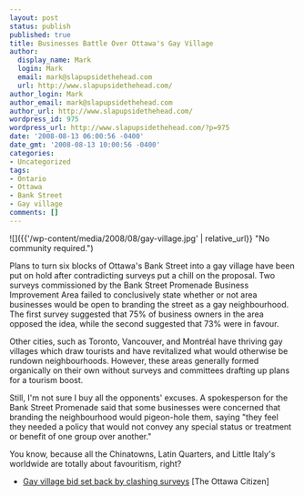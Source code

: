 ```yaml
---
layout: post
status: publish
published: true
title: Businesses Battle Over Ottawa's Gay Village
author:
  display_name: Mark
  login: Mark
  email: mark@slapupsidethehead.com
  url: http://www.slapupsidethehead.com/
author_login: Mark
author_email: mark@slapupsidethehead.com
author_url: http://www.slapupsidethehead.com/
wordpress_id: 975
wordpress_url: http://www.slapupsidethehead.com/?p=975
date: '2008-08-13 06:00:56 -0400'
date_gmt: '2008-08-13 10:00:56 -0400'
categories:
- Uncategorized
tags:
- Ontario
- Ottawa
- Bank Street
- Gay village
comments: []
---
```

![]({{'/wp-content/media/2008/08/gay-village.jpg' | relative_url}} "No community required.")

Plans to turn six blocks of Ottawa's Bank Street into a gay village have been put on hold after contradicting surveys put a chill on the proposal. Two surveys commissioned by the Bank Street Promenade Business Improvement Area failed to conclusively state whether or not area businesses would be open to branding the street as a gay neighbourhood. The first survey suggested that 75% of business owners in the area opposed the idea, while the second suggested that 73% were in favour.

Other cities, such as Toronto, Vancouver, and Montréal have thriving gay villages which draw tourists and have revitalized what would otherwise be rundown neighbourhoods. However, these areas generally formed organically on their own without surveys and committees drafting up plans for a tourism boost.

Still, I'm not sure I buy all the opponents' excuses. A spokesperson for the Bank Street Promenade said that some businesses were concerned that branding the neighbourhood would pigeon-hole them, saying "they feel they needed a policy that would not convey any special status or treatment or benefit of one group over another."

You know, because all the Chinatowns, Latin Quarters, and Little Italy's worldwide are totally about favouritism, right?

- [Gay village bid set back by clashing surveys](http://www.canada.com/ottawacitizen/news/story.html?id=3fe9ca88-9b39-44d0-9741-0d785bdb83d8) [The Ottawa Citizen]
